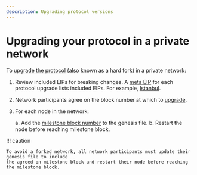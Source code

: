 ```yaml
---
description: Upgrading protocol versions
---
```


# Upgrading your protocol in a private network

To [upgrade the protocol](../../Concepts/Protocol-Upgrades.md) (also known as a hard fork) in a
private network:

1. Review included EIPs for breaking changes. A [meta EIP](https://eips.ethereum.org/meta) for each
   protocol upgrade lists included EIPs. For example,
   [Istanbul](https://eips.ethereum.org/EIPS/eip-1679).
1. Network participants agree on the block number at which to
   [upgrade](../../Concepts/Protocol-Upgrades.md).
1. For each node in the network:

     a. Add the
        [milestone block number](../../Reference/Config-Items.md#milestone-blocks) to the genesis
        file.
     b. Restart the node before reaching milestone block.

!!! caution

    To avoid a forked network, all network participants must update their genesis file to include
    the agreed on milestone block and restart their node before reaching the milestone block.
